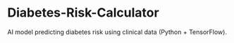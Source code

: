 # Diabetes-Risk-Calculator
AI model predicting diabetes risk using clinical data (Python + TensorFlow).
